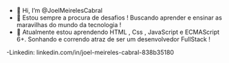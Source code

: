 - 👋 Hi, I’m @JoelMeirelesCabral
- 👀 Estou sempre a procura de desafios ! Buscando aprender e ensinar as maravilhas do mundo da tecnologia !
- 🌱 Atualmente estou aprendendo HTML , Css , JavaScript e ECMAScript 6+. Sonhando e correndo atraz de ser um desenvolvedor FullStack !

-Linkedin: linkedin.com/in/joel-meireles-cabral-838b35180

<!---
JoelMeirelesCabral/JoelMeirelesCabral is a ✨ special ✨ repository because its `README.md` (this file) appears on your GitHub profile.
You can click the Preview link to take a look at your changes.
--->
